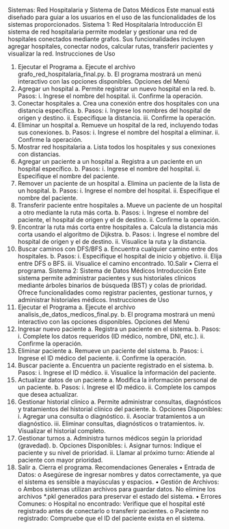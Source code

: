 Sistemas: Red Hospitalaria y Sistema de Datos Médicos
Este manual está diseñado para guiar a los usuarios en el uso de las funcionalidades de
los sistemas proporcionados.
Sistema 1: Red Hospitalaria
Introducción
El sistema de red hospitalaria permite modelar y gestionar una red de hospitales
conectados mediante grafos. Sus funcionalidades incluyen agregar hospitales, conectar
nodos, calcular rutas, transferir pacientes y visualizar la red.
Instrucciones de Uso
1. Ejecutar el Programa
a. Ejecute el archivo grafo_red_hospitalaria_final.py.
b. El programa mostrará un menú interactivo con las opciones disponibles.
Opciones del Menú
1. Agregar un hospital
a. Permite registrar un nuevo hospital en la red.
b. Pasos:
i. Ingrese el nombre del hospital.
ii. Confirme la operación.
2. Conectar hospitales
a. Crea una conexión entre dos hospitales con una distancia específica.
b. Pasos:
i. Ingrese los nombres del hospital de origen y destino.
ii. Especifique la distancia.
iii. Confirme la operación.
3. Eliminar un hospital
a. Remueve un hospital de la red, incluyendo todas sus conexiones.
b. Pasos:
i. Ingrese el nombre del hospital a eliminar.
ii. Confirme la operación.
4. Mostrar red hospitalaria
a. Lista todos los hospitales y sus conexiones con distancias.
5. Agregar un paciente a un hospital
a. Registra a un paciente en un hospital específico.
b. Pasos:
i. Ingrese el nombre del hospital.
ii. Especifique el nombre del paciente.
6. Remover un paciente de un hospital
a. Elimina un paciente de la lista de un hospital.
b. Pasos:
i. Ingrese el nombre del hospital.
ii. Especifique el nombre del paciente.
7. Transferir paciente entre hospitales
a. Mueve un paciente de un hospital a otro mediante la ruta más corta.
b. Pasos:
i. Ingrese el nombre del paciente, el hospital de origen y el de
destino.
ii. Confirme la operación.
8. Encontrar la ruta más corta entre hospitales
a. Calcula la distancia más corta usando el algoritmo de Dijkstra.
b. Pasos:
i. Ingrese el nombre del hospital de origen y el de destino.
ii. Visualice la ruta y la distancia.
9. Buscar caminos con DFS/BFS
a. Encuentra cualquier camino entre dos hospitales.
b. Pasos:
i. Especifique el hospital de inicio y objetivo.
ii. Elija entre DFS o BFS.
iii. Visualice el camino encontrado.
10.Salir
• Cierra el programa.
Sistema 2: Sistema de Datos Médicos
Introducción
Este sistema permite administrar pacientes y sus historiales clínicos mediante árboles
binarios de búsqueda (BST) y colas de prioridad. Ofrece funcionalidades como registrar
pacientes, gestionar turnos, y administrar historiales médicos.
Instrucciones de Uso
1. Ejecutar el Programa
a. Ejecute el archivo analisis_de_datos_medicos_final.py.
b. El programa mostrará un menú interactivo con las opciones disponibles.
Opciones del Menú
1. Ingresar nuevo paciente
a. Registra un paciente en el sistema.
b. Pasos:
i. Complete los datos requeridos (ID médico, nombre, DNI, etc.).
ii. Confirme la operación.
2. Eliminar paciente
a. Remueve un paciente del sistema.
b. Pasos:
i. Ingrese el ID médico del paciente.
ii. Confirme la operación.
3. Buscar paciente
a. Encuentra un paciente registrado en el sistema.
b. Pasos:
i. Ingrese el ID médico.
ii. Visualice la información del paciente.
4. Actualizar datos de un paciente
a. Modifica la información personal de un paciente.
b. Pasos:
i. Ingrese el ID médico.
ii. Complete los campos que desea actualizar.
5. Gestionar historial clínico
a. Permite administrar consultas, diagnósticos y tratamientos del historial
clínico del paciente.
b. Opciones Disponibles:
i. Agregar una consulta o diagnóstico.
ii. Asociar tratamientos a un diagnóstico.
iii. Eliminar consultas, diagnósticos o tratamientos.
iv. Visualizar el historial completo.
6. Gestionar turnos
a. Administra turnos médicos según la prioridad (gravedad).
b. Opciones Disponibles:
i. Asignar turnos: Indique el paciente y su nivel de prioridad.
ii. Llamar al próximo turno: Atiende al paciente con mayor prioridad.
7. Salir
a. Cierra el programa.
Recomendaciones Generales
• Entrada de Datos:
o Asegúrese de ingresar nombres y datos correctamente, ya que el sistema
es sensible a mayúsculas y espacios.
• Gestión de Archivos:
o Ambos sistemas utilizan archivos para guardar datos. No elimine los
archivos *.pkl generados para preservar el estado del sistema.
• Errores Comunes:
o Hospital no encontrado: Verifique que el hospital esté registrado antes de
conectarlo o transferir pacientes.
o Paciente no registrado: Compruebe que el ID del paciente exista en el
sistema.

